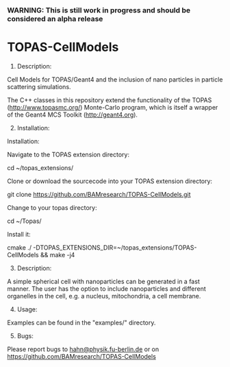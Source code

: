 ### WARNING: This is still work in progress and should be considered an alpha release ###
# TOPAS-CellModels
1) Description:

Cell Models for TOPAS/Geant4 and the inclusion of nano particles in particle scattering simulations.

The C++ classes in this repository extend the functionality of the TOPAS (http://www.topasmc.org/) Monte-Carlo program, which is itself a wrapper of the Geant4 MCS Toolkit (http://geant4.org).


2) Installation:

Installation:

Navigate to the TOPAS extension directory:

  cd ~/topas_extensions/

Clone or download the sourcecode into your TOPAS extension directory:
 
  git clone https://github.com/BAMresearch/TOPAS-CellModels.git
 
Change to your topas directory:

  cd ~/Topas/

Install it:

  cmake ./ -DTOPAS_EXTENSIONS_DIR=~/topas_extensions/TOPAS-CellModels &&  make -j4


3) Description:

A simple spherical cell with nanoparticles can be generated in a fast manner.
The user has the option to include nanoparticles and different organelles in the cell, e.g. a nucleus, mitochondria, a cell membrane.


4) Usage:

Examples can be found in the  "examples/" directory.


 
5) Bugs:

Please report bugs to hahn@physik.fu-berlin.de or on https://github.com/BAMresearch/TOPAS-CellModels
